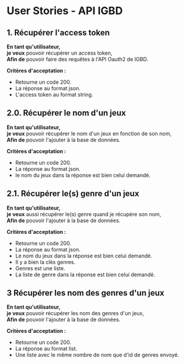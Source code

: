 # User Stories - API IGBD

## 1. Récupérer l'access token
**En tant qu'utilisateur,**  
**je veux** pouvoir récupérer un access token,  
**Afin de** pouvoir faire des requêtes à l'API Oauth2 de IGBD.

**Critères d'acceptation :**  
- Retourne un code 200.
- La réponse au format json.
- L'access token au format string.

## 2.0. Récupérer le nom d'un jeux
**En tant qu'utilisateur,**  
**je veux** pouvoir récupérer le nom d'un jeux en fonction de son nom,  
**Afin de** pouvoir l'ajouter à la base de données.

**Critères d'acceptation :**
- Retourne un code 200.
- La réponse au format json.
- le nom du jeux dans la réponse est bien celui demandé.

## 2.1. Récupérer le(s) genre d'un jeux
**En tant qu'utilisateur,**  
**je veux** aussi récupérer le(s) genre quand je récupère son nom,  
**Afin de** pouvoir l'ajouter à la base de données.

**Critères d'acceptation :**
- Retourne un code 200.
- La réponse au format json.
- Le nom du jeux dans la réponse est bien celui demandé.
- Il y a bien la clès genres.
- Genres est une liste.
- La liste de genre dans la réponse est bien celui demandé.

## 3 Récupérer les nom des genres d'un jeux
**En tant qu'utilisateur,**  
**je veux** pouvoir récupérer les nom des genres d'un jeux,  
**Afin de** pouvoir l'ajouter à la base de données.

**Critères d'acceptation :**
- Retourne un code 200.
- La réponse au format list.
- Une liste avec le même nombre de nom que d'id de genres envoyé.